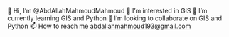 👋 Hi, I’m @AbdAllahMahmoudMahmoud
👀 I’m interested in GIS
🌱 I’m currently learning GIS and Python
💞️ I’m looking to collaborate on GIS and Python
📫 How to reach me abdallahmahmoud193@gmail.com
